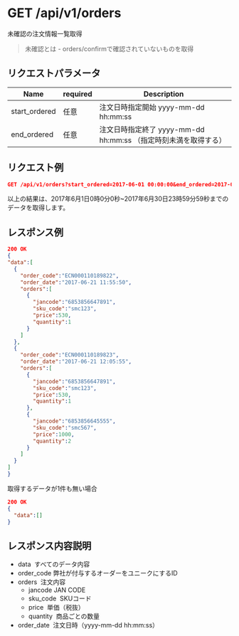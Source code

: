 # GET /api/v1/orders
未確認の注文情報一覧取得
> 未確認とは - orders/confirmで確認されていないものを取得

## リクエストパラメータ

| Name          | required   | Description                                                 |
|---------------|----|-------------------------------------------------------------|
| start_ordered | 任意 | 注文日時指定開始 yyyy-mm-dd hh:mm:ss |
| end_ordered | 任意 | 注文日時指定終了 yyyy-mm-dd hh:mm:ss （指定時刻未満を取得する） |


## リクエスト例
```json
GET /api/v1/orders?start_ordered=2017-06-01 00:00:00&end_ordered=2017-07-01 00:00:00
```
以上の結果は、2017年6月1日0時0分0秒~2017年6月30日23時59分59秒までのデータを取得します。

## レスポンス例
```json
200 OK
{
"data":[
  {
    "order_code":"ECN000110189822",
    "order_date":"2017-06-21 11:55:50",
    "orders":[
      {
        "jancode":"6853856647891",
        "sku_code":"smc123",
        "price":530,
        "quantity":1
      }
    ]
  },
  {
    "order_code":"ECN000110189823",
    "order_date":"2017-06-21 12:05:55",
    "orders":[
      {
        "jancode":"6853856647891",
        "sku_code":"smc123",
        "price":530,
        "quantity":1
      },
      {
        "jancode":"6853856645555",
        "sku_code":"smc567",
        "price":1000,
        "quantity":2
      }
    ]
  }
]
}
```

取得するデータが1件も無い場合
```json
200 OK
{
  "data":[]
}
```

## レスポンス内容説明
* data
  すべてのデータ内容
* order_code
  弊社が付与するオーダーをユニークにするID
* orders
  注文内容
  * jancode
  JAN CODE
  * sku_code
  SKUコード
  * price
  単価（税抜）
  * quantity
  商品ごとの数量
* order_date
  注文日時（yyyy-mm-dd hh:mm:ss）

